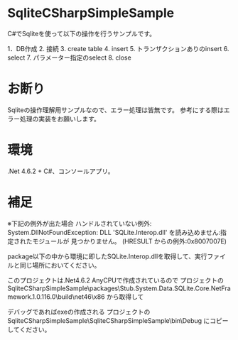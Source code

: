 # SqliteCSharpSimpleSample
C#でSqliteを使って以下の操作を行うサンプルです。

1．DB作成
2. 接続
3. create table
4. insert
5. トランザクションありのinsert
6. select
7. パラメーター指定のselect
8. close

# お断り

Sqliteの操作理解用サンプルなので、エラー処理は皆無です。
参考にする際はエラー処理の実装をお願いします。

# 環境

.Net 4.6.2 + C#、コンソールアプリ。

# 補足

※下記の例外が出た場合
ハンドルされていない例外: System.DllNotFoundException: DLL 'SQLite.Interop.dll' を読み込めません:指定されたモジュールが 見つかりません。 (HRESULT からの例外:0x8007007E)

package以下の中から環境に即したSQLite.Interop.dllを取得して、実行ファイルと同じ場所においてください。

このプロジェクトは.Net4.6.2 AnyCPUで作成されているので
プロジェクトのSqliteCSharpSimpleSample\packages\Stub.System.Data.SQLite.Core.NetFramework.1.0.116.0\build\net46\x86 から取得して

デバッグであればexeの作成される
プロジェクトのSqliteCSharpSimpleSample\SqliteCSharpSimpleSample\bin\Debug にコピーしてください。
